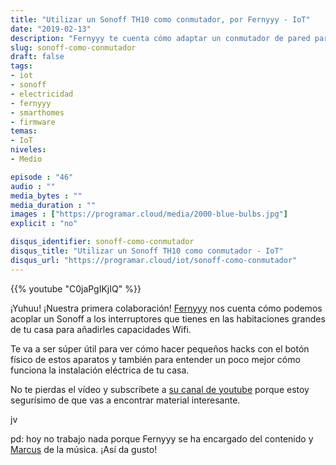 ```yaml
---
title: "Utilizar un Sonoff TH10 como conmutador, por Fernyyy - IoT"
date: "2019-02-13"
description: "Fernyyy te cuenta cómo adaptar un conmutador de pared para integrarlo con tu Sonoff y ser capaz de encender y apagar las luces por wifi o desde los pulsadores de toda la vida de tu casa."
slug: sonoff-como-conmutador
draft: false
tags:
- iot
- sonoff
- electricidad
- fernyyy
- smarthomes
- firmware
temas:
- IoT
niveles:
- Medio

episode : "46"
audio : ""
media_bytes : ""
media_duration : ""
images : ["https://programar.cloud/media/2000-blue-bulbs.jpg"]
explicit : "no"

disqus_identifier: sonoff-como-conmutador
disqus_title: "Utilizar un Sonoff TH10 como conmutador - IoT"
disqus_url: "https://programar.cloud/iot/sonoff-como-conmutador"
---      
```


{{% youtube "C0jaPgIKjIQ" %}}

¡Yuhuu! ¡Nuestra primera colaboración! [Fernyyy](https://www.youtube.com/channel/UCbqwMwWrB9QEmtXPtTZGg-w) nos cuenta cómo podemos acoplar un Sonoff a los interruptores que tienes en las habitaciones grandes de tu casa para añadirles capacidades Wifi.

Te va a ser súper útil para ver cómo hacer pequeños hacks con el botón físico de estos aparatos y también para entender un poco mejor cómo funciona la instalación eléctrica de tu casa.

No te pierdas el vídeo y subscríbete a [su canal de youtube](https://www.youtube.com/channel/UCbqwMwWrB9QEmtXPtTZGg-w) porque estoy segurísimo de que vas a encontrar material interesante.

<!--more-->

jv

pd: hoy no trabajo nada porque Fernyyy se ha encargado del contenido y  [Marcus](https://soundcloud.com/musicbymarcus/promo-music-inspiational) de la música. ¡Así da gusto!
